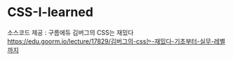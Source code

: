 # CSS-I-learned
소스코드 제공 : 구름에듀 김버그의 CSS는 재밌다<br/>
https://edu.goorm.io/lecture/17829/김버그의-css는-재밌다-기초부터-실무-레벨까지
